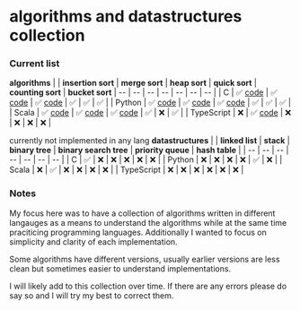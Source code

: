 # algorithms and datastructures collection

### Current list 
**algorithms**
|  | **insertion sort** | **merge sort** | **heap sort** | **quick sort** | **counting sort** | **bucket sort**
| --         |  --                | --  | -- | -- | -- | -- |
| C          | ✅ [code](https://github.com/KaiErikNiermann/algorithms-practice/blob/main/sorting_algorithms/insertion_sort/insertion_sort.c)               | ✅ [code](https://github.com/KaiErikNiermann/algorithms-practice/blob/main/sorting_algorithms/merge_sort/C/merge_sortv2.c)       | ✅ [code](https://github.com/KaiErikNiermann/algorithms-practice/blob/main/sorting_algorithms/heap_sort/heap_sort.c)     | ✅ | ✅ | ✅ |
| Python     | ✅ [code](https://github.com/KaiErikNiermann/algorithms-practice/blob/main/sorting_algorithms/insertion_sort/insertion_sort.py)              | ✅ [code](https://github.com/KaiErikNiermann/algorithms-practice/blob/main/sorting_algorithms/merge_sort/python/merge_sortv3.py) | ✅ [code](https://github.com/KaiErikNiermann/algorithms-practice/blob/main/sorting_algorithms/heap_sort/heap_sort.py)    | ✅ | ✅ | ✅ |
| Scala      | ✅ [code](https://github.com/KaiErikNiermann/algorithms-practice/blob/main/sorting_algorithms/insertion_sort/insertion_sort.scala)           | ✅ [code](https://github.com/KaiErikNiermann/algorithms-practice/blob/main/sorting_algorithms/merge_sort/scala/merge_sort.scala) | ✅ [code](https://github.com/KaiErikNiermann/algorithms-practice/blob/main/sorting_algorithms/heap_sort/heap_sort.scala) | ✅ | ❌ | ✅ |
| TypeScript | ❌                                                                                                                                           | ✅ [code](https://github.com/KaiErikNiermann/algorithms-practice/blob/main/sorting_algorithms/merge_sort/TS/merge_sort.ts)       | ❌ | ❌ | ❌ | ❌ |

currently not implemented in any lang 
**datastructures**
|  | **linked list** | **stack** | **binary tree** | **binary search tree** | **priority queue** | **hash table** | 
| --        |  --                | --  | -- | -- | -- | -- |
| C         | ✅               | ❌ | ❌ | ❌ | ❌ | ❌ |
| Python    | ❌               | ❌ | ❌ | ❌ | ✅ | ❌ |
| Scala     | ❌               | ✅ | ❌ | ❌ | ❌ | ❌ |
| TypeScript | ❌               | ❌ | ❌ | ❌ | ❌ | ❌ | 

### Notes
My focus here was to have a collection of algorithms written in different langauges as a means to understand the algorithms while at the same time praciticing programming languages. Additionally I wanted to focus on simplicity and clarity of each implementation.

Some algorithms have different versions, usually earlier versions are less clean but sometimes easier to understand implementations.

I will likely add to this collection over time. If there are any errors please do say so and I will try my best to correct them.

